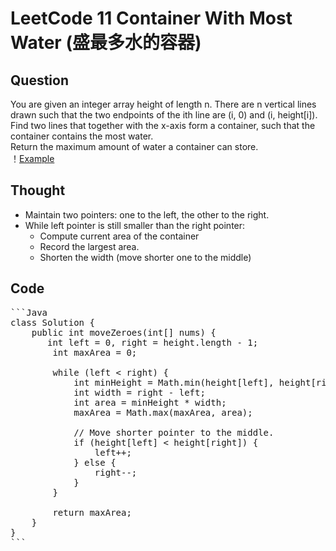 # LeetCode 11 Container With Most Water (盛最多水的容器)

## Question

You are given an integer array height of length n. There are n vertical lines drawn such that the two endpoints of the ith line are (i, 0) and (i, height[i]).  
Find two lines that together with the x-axis form a container, such that the container contains the most water.  
Return the maximum amount of water a container can store.  
！[Example](../img/question_11.jpg)

## Thought

- Maintain two pointers: one to the left, the other to the right.
- While left pointer is still smaller than the right pointer:
  - Compute current area of the container
  - Record the largest area.
  - Shorten the width (move shorter one to the middle)

## Code

<pre>```Java
class Solution {
    public int moveZeroes(int[] nums) {
       int left = 0, right = height.length - 1;
        int maxArea = 0;

        while (left < right) {
            int minHeight = Math.min(height[left], height[right]);
            int width = right - left;
            int area = minHeight * width;
            maxArea = Math.max(maxArea, area);

            // Move shorter pointer to the middle.
            if (height[left] < height[right]) {
                left++;
            } else {
                right--;
            }
        }

        return maxArea;
    }
}
```</pre>
